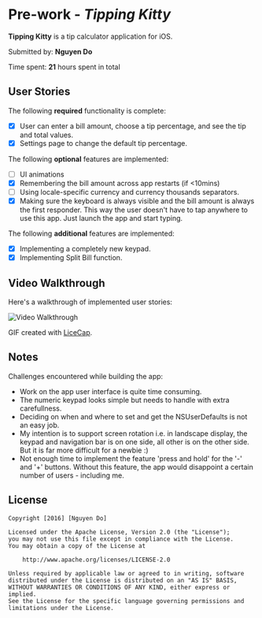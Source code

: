 # Pre-work - *Tipping Kitty*


**Tipping Kitty** is a tip calculator application for iOS.

Submitted by: **Nguyen Do**

Time spent: **21** hours spent in total

## User Stories

The following **required** functionality is complete:

* [x] User can enter a bill amount, choose a tip percentage, and see the tip and total values.
* [x] Settings page to change the default tip percentage.

The following **optional** features are implemented:
* [ ] UI animations
* [x] Remembering the bill amount across app restarts (if <10mins)
* [ ] Using locale-specific currency and currency thousands separators.
* [x] Making sure the keyboard is always visible and the bill amount is always the first responder. This way the user doesn't have to tap anywhere to use this app. Just launch the app and start typing.

The following **additional** features are implemented:

- [x] Implementing a completely new keypad.
- [x] Implementing Split Bill function.

## Video Walkthrough 

Here's a walkthrough of implemented user stories:

![Video Walkthrough](https://github.com/donguyenvt/tipping-kitty/blob/master/walkthrough.gif)
 
GIF created with [LiceCap](http://www.cockos.com/licecap/).

## Notes

Challenges encountered while building the app:

- Work on the app user interface is quite time consuming.
- The numeric keypad looks simple but needs to handle with extra carefullness.
- Deciding on when and where to set and get the NSUserDefaults is not an easy job.
- My intention is to support screen rotation i.e. in landscape display, the keypad and navigation bar is on one side, all other is on the other side. But it is far more difficult for a newbie :)
- Not enough time to implement the feature 'press and hold' for the '-' and '+' buttons. Without this feature, the app would disappoint a certain number of users - including me.

## License

    Copyright [2016] [Nguyen Do]

    Licensed under the Apache License, Version 2.0 (the "License");
    you may not use this file except in compliance with the License.
    You may obtain a copy of the License at

        http://www.apache.org/licenses/LICENSE-2.0

    Unless required by applicable law or agreed to in writing, software
    distributed under the License is distributed on an "AS IS" BASIS,
    WITHOUT WARRANTIES OR CONDITIONS OF ANY KIND, either express or implied.
    See the License for the specific language governing permissions and
    limitations under the License.

